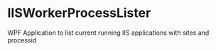 IISWorkerProcessLister
======================

WPF Application to list current running IIS applications with sites and processid
